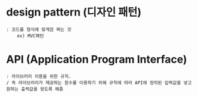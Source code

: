 # design pattern (디자인 패턴)
    : 코드를 형식에 맞게끔 짜는 것
        ex) MVC패턴

# API (Application Program Interface)
    : 라이브러리 이용을 위한 규칙.
    / 즉 라이브러리가 제공하는 함수를 이용하기 위해 규칙에 따라 API에 정의된 입력값을 넣고 원하는 출력값을 얻도록 해줌

